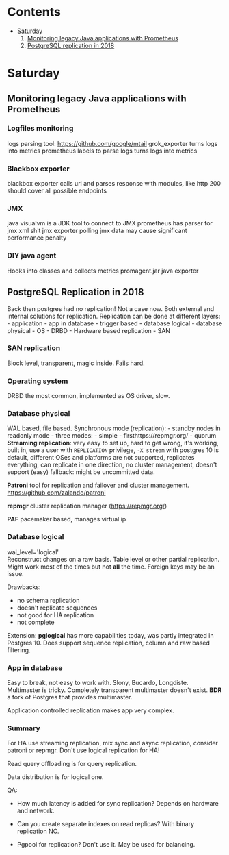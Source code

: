 # Contents
* [Saturday](saturday)
    1. [Monitoring legacy Java applications with Prometheus](#monitoring-legacy-java-applications-with-prometheus)
    1. [PostgreSQL replication in 2018](#postgresql-replication-in-2018)

# Saturday

## Monitoring legacy Java applications with Prometheus
### Logfiles monitoring
logs parsing
tool: https://github.com/google/mtail
grok\_exporter turns logs into metrics
prometheus labels to parse logs
turns logs into metrics

### Blackbox exporter

blackbox exporter calls url and parses response with modules, like http 200
should cover all possible endpoints

### JMX
java visualvm is a JDK tool to connect to JMX
prometheus has parser for jmx xml shit
jmx exporter
polling jmx data may cause significant performance penalty
### DIY java agent

Hooks into classes and collects metrics
promagent.jar java exporter


## PostgreSQL Replication in 2018
Back then postgres had no replication! Not a case now.
Both external and internal solutions for replication.
Replication can be done at different layers:
    - application
    - app in database
    - trigger based
    - database logical
    - database physical
    - OS - DRBD
    - Hardware based replication - SAN

### SAN replication
Block level, transparent, magic inside.
Fails hard.

### Operating system
DRBD the most common, implemented as OS driver, slow.

### Database physical
WAL based, file based.
Synchronous mode (replication):
    - standby nodes in readonly mode
    -  three modes:
        - simple
        - firsthttps://repmgr.org/
        - quorum
**Streaming replication**: very easy to set up, hard to get wrong, it's working,
built in, use a user with `REPLICATION` privilege, `-X stream` with postgres 10 is default, different OSes and platforms are not supported,
replicates everything, can replicate in one direction,
no cluster management, doesn't support (easy) fallback: might be uncommitted data.

**Patroni** tool for replication and failover and cluster management.
https://github.com/zalando/patroni

**repmgr** cluster replication manager (https://repmgr.org/)

**PAF** pacemaker based, manages virtual ip

### Database logical
wal\_level='logical'  
Reconstruct changes on a raw basis. Table level or other partial replication. Might work most of the times but not **all** the time. Foreign keys may be an issue.

Drawbacks:
  - no schema replication
  - doesn't replicate sequences
  - not good for HA replication
  - not complete

Extension: **pglogical** has more capabilities today, was partly integrated in Postgres 10. Does support sequence replication, column and raw based filtering.

### App in database
Easy to break, not easy to work with. Slony, Bucardo, Longdiste.
Multimaster is tricky. Completely transparent multimaster doesn't exist.
**BDR** a fork of Postgres that provides multimaster.

Application controlled replication makes app very complex.


### Summary
For HA use streaming replication, mix sync and async replication,
consider patroni or repmgr.
Don't use logical replication for HA!

Read query offloading is for query replication.

Data distribution is for logical one.

QA:
- How much latency is added for sync replication?
Depends on hardware and network.

- Can you create separate indexes on read replicas?
With binary replication NO.

- Pgpool for replication?
Don't use it. May be used for balancing.

